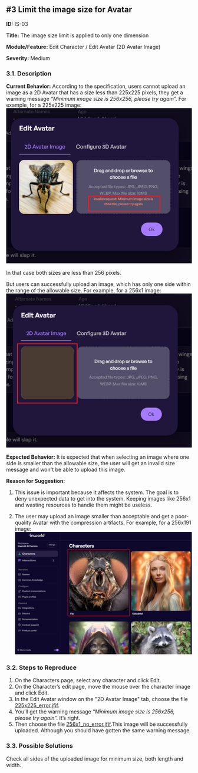 ## #3 Limit the image size for Avatar

**ID:** IS-03

**Title:** The image size limit is applied to only one dimension 

**Module/Feature:** Edit Character / Edit Avatar (2D Avatar Image)

**Severity:** Medium

### 3.1. Description

**Current Behavior:** According to the specification, users cannot upload an image as a 2D Avatar that has a size less than 225x225 pixels, they get a warning message “*Minimum image size is 256x256, please try again*”. For example, for a 225x225 image:
![IS-03_1](IS-03_1.png)

In that case both sizes are less than 256 pixels.

But users can successfully upload an image, which has only one side within the range of the allowable size. For example, for a 256x1 image:
![IS-03_2](IS-03_2.png)

**Expected Behavior:** It is expected that when selecting an image where one side is smaller than the allowable size, the user will get an invalid size message and won't be able to upload this image.

**Reason for Suggestion:**  
1. This issue is important because it affects the system. The goal is to deny unexpected data to get into the system. Keeping images like 256x1 and wasting resources to handle them might be useless.

2. The user may upload an image smaller than acceptable and get a poor-quality Avatar with the compression artifacts. For example, for a 256x191 image:
![IS-03_3](IS-03_3.png)

### 3.2. Steps to Reproduce

1. On the Characters page, select any character and click Edit.
2. On the Character’s edit page, move the mouse over the character image and click Edit.
3. In the Edit Avatar window on the "2D Avatar Image" tab, choose the file [225x225_error.jfif](225x225_error.jfif).
4. You’ll get the warning message “*Minimum image size is 256x256, please try again*”. It’s right.
5. Then choose the file [256x1_no_error.jfif](256x1_no_error.jfif).This image will be successfully uploaded. Although you should have gotten the same warning message.


### 3.3. Possible Solutions
Check all sides of the uploaded image for minimum size, both length and width.